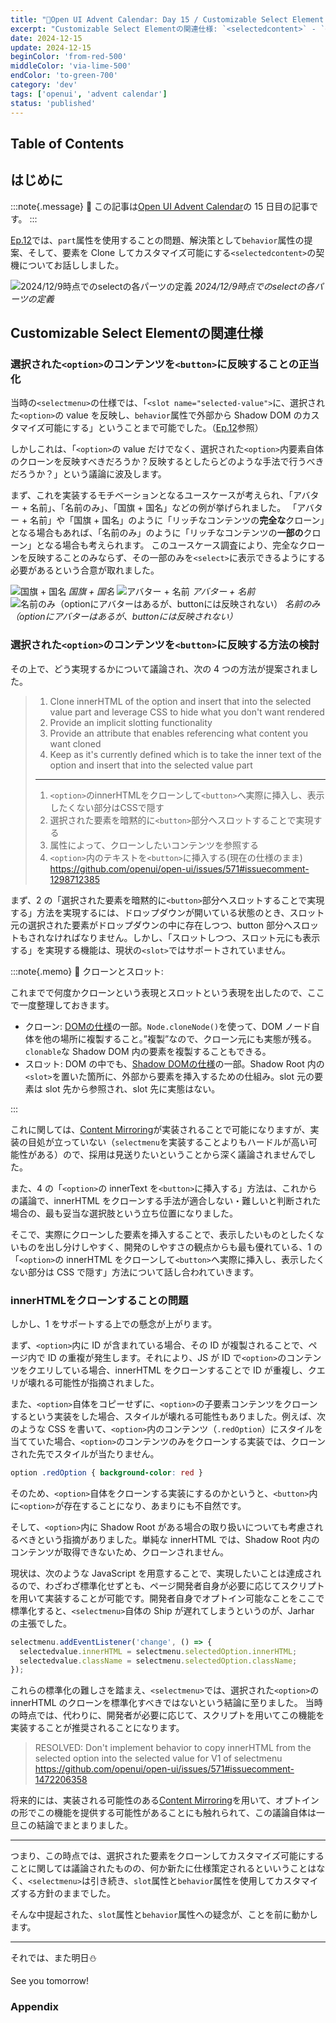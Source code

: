 ```yaml
---
title: "🎄Open UI Advent Calendar: Day 15 / Customizable Select Element Ep.13"
excerpt: "Customizable Select Elementの関連仕様: `<selectedcontent>` - `<option>`の内部コンテンツ自体を`<selectedcontent>`に反映する仕様の検討"
date: 2024-12-15
update: 2024-12-15
beginColor: 'from-red-500'
middleColor: 'via-lime-500'
endColor: 'to-green-700'
category: 'dev'
tags: ['openui', 'advent calendar']
status: 'published'
---
```

## Table of Contents

## はじめに

:::note{.message}
🎄 この記事は[Open UI Advent Calendar](https://adventar.org/calendars/10293)の 15 日目の記事です。
:::

[Ep.12](https://blog.sakupi01.com/dev/articles/2024-openui-advent-14)では、`part`属性を使用することの問題、解決策として`behavior`属性の提案、そして、要素を Clone してカスタマイズ可能にする`<selectedcontent>`の契機についてお話ししました。

![2024/12/9時点でのselectの各パーツの定義](../../../../assets/images/select-anatomy.png)
*2024/12/9時点でのselectの各パーツの定義*

## Customizable Select Elementの関連仕様

### 選択された`<option>`のコンテンツを`<button>`に反映することの正当化

当時の`<selectmenu>`の仕様では、「`<slot name="selected-value">`に、選択された`<option>`の value を反映し、`behavior`属性で外部から Shadow DOM のカスタマイズ可能にする」ということまで可能でした。（[Ep.12](https://blog.sakupi01.com/dev/articles/2024-openui-advent-14)参照）

しかしこれは、「`<option>`の value だけでなく、選択された`<option>`内要素自体のクローンを反映すべきだろうか？反映するとしたらどのような手法で行うべきだろうか？」という議論に波及します。

まず、これを実装するモチベーションとなるユースケースが考えられ、「アバター + 名前」、「名前のみ」、「国旗 + 国名」などの例が挙げられました。
「アバター + 名前」や「国旗 + 国名」のように「リッチなコンテンツの**完全な**クローン」となる場合もあれば、「名前のみ」のように「リッチなコンテンツの**一部の**クローン」となる場合も考えられます。
このユースケース調査により、完全なクローンを反映することのみならず、その一部のみを`<select>`に表示できるようにする必要があるという合意が取れました。

![国旗 + 国名](../../../../assets/images/flag-clone.png)
*国旗 + 国名*
![アバター + 名前](../../../../assets/images/avatar-clone.png)
*アバター + 名前*
![名前のみ（optionにアバターはあるが、buttonには反映されない）](../../../../assets/images/only-name-clone.png)
*名前のみ（optionにアバターはあるが、buttonには反映されない）*

### 選択された`<option>`のコンテンツを`<button>`に反映する方法の検討

その上で、どう実現するかについて議論され、次の 4 つの方法が提案されました。

> 1. Clone innerHTML of the option and insert that into the selected value part and leverage CSS to hide what you don't want rendered
> 2. Provide an implicit slotting functionality
> 3. Provide an attribute that enables referencing what content you want cloned
> 4. Keep as it's currently defined which is to take the inner text of the option and insert that into the selected value part
>
> ***
>
> 1. `<option>`のinnerHTMLをクローンして`<button>`へ実際に挿入し、表示したくない部分はCSSで隠す
> 2. 選択された要素を暗黙的に`<button>`部分へスロットすることで実現する
> 3. 属性によって、クローンしたいコンテンツを参照する
> 4. `<option>`内のテキストを`<button>`に挿入する(現在の仕様のまま)
> <https://github.com/openui/open-ui/issues/571#issuecomment-1298712385>

まず、2 の「選択された要素を暗黙的に`<button>`部分へスロットすることで実現する」方法を実現するには、ドロップダウンが開いている状態のとき、スロット元の選択された要素がドロップダウンの中に存在しつつ、button 部分へスロットもされなければなりません。しかし、「スロットしつつ、スロット元にも表示する」を実現する機能は、現状の`<slot>`ではサポートされていません。

:::note{.memo}
📝 クローンとスロット:

これまでで何度かクローンという表現とスロットという表現を出したので、ここで一度整理しておきます。

- クローン: [DOMの仕様](https://dom.spec.whatwg.org/#ref-for-dom-node-clonenode%E2%91%A0)の一部。`Node.cloneNode()`を使って、DOM ノード自体を他の場所に複製すること。”複製”なので、クローン元にも実態が残る。`clonable`な Shadow DOM 内の要素を複製することもできる。
- スロット: DOM の中でも、[Shadow DOMの仕様](https://dom.spec.whatwg.org/#shadow-tree-slots)の一部。Shadow Root 内の`<slot>`を置いた箇所に、外部から要素を挿入するための仕組み。slot 元の要素は slot 先から参照され、slot 先に実態はない。

:::

これに関しては、[Content Mirroring](https://github.com/openui/open-ui/issues/616)が実装されることで可能になりますが、実装の目処が立っていない（`selectmenu`を実装することよりもハードルが高い可能性がある）ので、採用は見送りたいということから深く議論されませんでした。

また、4 の「`<option>`の innerText を`<button>`に挿入する」方法は、これからの議論で、innerHTML をクローンする手法が適合しない・難しいと判断された場合の、最も妥当な選択肢という立ち位置になりました。

そこで、実際にクローンした要素を挿入することで、表示したいものとしたくないものを出し分けしやすく、開発のしやすさの観点からも最も優れている、1 の「`<option>`の innerHTML をクローンして`<button>`へ実際に挿入し、表示したくない部分は CSS で隠す」方法について話し合われていきます。

### innerHTMLをクローンすることの問題

しかし、1 をサポートする上での懸念が上がります。

まず、`<option>`内に ID が含まれている場合、その ID が複製されることで、ページ内で ID の重複が発生します。それにより、JS が ID で`<option>`のコンテンツをクエリしている場合、innerHTML をクローンすることで ID が重複し、クエリが壊れる可能性が指摘されました。

また、`<option>`自体をコピーせずに、`<option>`の子要素コンテンツをクローンするという実装をした場合、スタイルが壊れる可能性もありました。例えば、次のような CSS を書いて、`<option>`内のコンテンツ（`.redOption`）にスタイルを当てていた場合、`<option>`のコンテンツのみをクローンする実装では、クローンされた先でスタイルが当たりません。

```css
option .redOption { background-color: red }
```

そのため、`<option>`自体をクローンする実装にするのかというと、`<button>`内に`<option>`が存在することになり、あまりにも不自然です。

そして、`<option>`内に Shadow Root がある場合の取り扱いについても考慮されるべきという指摘がありました。単純な innerHTML では、Shadow Root 内のコンテンツが取得できないため、クローンされません。

現状は、次のような JavaScript を用意することで、実現したいことは達成されるので、わざわざ標準化せずとも、ページ開発者自身が必要に応じてスクリプトを用いて実装することが可能です。開発者自身でオプトイン可能なことをここで標準化すると、`<selectmenu>`自体の Ship が遅れてしまうというのが、Jarhar の主張でした。

```js
selectmenu.addEventListener('change', () => {
  selectedvalue.innerHTML = selectmenu.selectedOption.innerHTML;
  selectedvalue.className = selectmenu.selectedOption.className;
});
```

これらの標準化の難しさを踏まえ、`<selectmenu>`では、選択された`<option>`の innerHTML のクローンを標準化すべきではないという結論に至りました。
当時の時点では、代わりに、開発者が必要に応じて、スクリプトを用いてこの機能を実装することが推奨されることになります。

> RESOLVED: Don't implement behavior to copy innerHTML from the selected option into the selected value for V1 of selectmenu
> <https://github.com/openui/open-ui/issues/571#issuecomment-1472206358>

将来的には、実装される可能性のある[Content Mirroring](https://github.com/openui/open-ui/issues/616)を用いて、オプトインの形でこの機能を提供する可能性があることにも触れられて、この議論自体は一旦この結論でまとまりました。

***

つまり、この時点では、選択された要素をクローンしてカスタマイズ可能にすることに関しては議論されたものの、何か新たに仕様策定されるといいうことはなく、`<selectmenu>`は引き続き、`slot`属性と`behavior`属性を使用してカスタマイズする方針のままでした。

そんな中提起された、`slot`属性と`behavior`属性への疑念が、ことを前に動かします。

***

それでは、また明日⛄

See you tomorrow!

### Appendix
